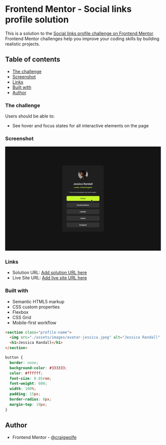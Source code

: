 # Frontend Mentor - Social links profile solution

This is a solution to the [Social links profile challenge on Frontend Mentor](https://www.frontendmentor.io/challenges/social-links-profile-UG32l9m6dQ). Frontend Mentor challenges help you improve your coding skills by building realistic projects.

## Table of contents

- [The challenge](#the-challenge)
- [Screenshot](#screenshot)
- [Links](#links)
- [Built with](#built-with)
- [Author](#author)

### The challenge

Users should be able to:

- See hover and focus states for all interactive elements on the page

### Screenshot

![](./design/active-states.jpg)

### Links

- Solution URL: [Add solution URL here](https://your-solution-url.com)
- Live Site URL: [Add live site URL here](https://craigwolfe.github.io/Social-links-profile-challenge/)

### Built with

- Semantic HTML5 markup
- CSS custom properties
- Flexbox
- CSS Grid
- Mobile-first workflow

```html
<section class="profile-name">
  <img src="./assets/images/avatar-jessica.jpeg" alt="Jessica Randall" />
  <h1>Jessica Randall</h1>
</section>
```

```css
button {
  border: none;
  background-color: #333333;
  color: #ffffff;
  font-size: 0.85rem;
  font-weight: 600;
  width: 100%;
  padding: 15px;
  border-radius: 8px;
  margin-top: 10px;
}
```

## Author

- Frontend Mentor - [@craigwolfe](https://www.frontendmentor.io/profile/craigwolfe)
